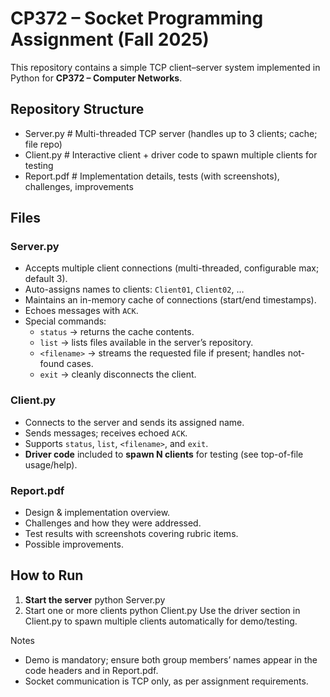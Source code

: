 # CP372 – Socket Programming Assignment (Fall 2025)

This repository contains a simple TCP client–server system implemented in Python for **CP372 – Computer Networks**.

## Repository Structure
- Server.py      # Multi-threaded TCP server (handles up to 3 clients; cache; file repo)
- Client.py      # Interactive client + driver code to spawn multiple clients for testing
- Report.pdf     # Implementation details, tests (with screenshots), challenges, improvements

## Files

### Server.py
- Accepts multiple client connections (multi-threaded, configurable max; default 3).
- Auto-assigns names to clients: `Client01`, `Client02`, …
- Maintains an in-memory cache of connections (start/end timestamps).
- Echoes messages with `ACK`.
- Special commands:
  - `status` → returns the cache contents.
  - `list` → lists files available in the server’s repository.
  - `<filename>` → streams the requested file if present; handles not-found cases.
  - `exit` → cleanly disconnects the client.

### Client.py
- Connects to the server and sends its assigned name.
- Sends messages; receives echoed `ACK`.
- Supports `status`, `list`, `<filename>`, and `exit`.
- **Driver code** included to **spawn N clients** for testing (see top-of-file usage/help).

### Report.pdf
- Design & implementation overview.
- Challenges and how they were addressed.
- Test results with screenshots covering rubric items.
- Possible improvements.

## How to Run

1. **Start the server**
   python Server.py
2.	Start one or more clients
   python Client.py
  	Use the driver section in Client.py to spawn multiple clients automatically for demo/testing.

Notes
- Demo is mandatory; ensure both group members’ names appear in the code headers and in Report.pdf.
- Socket communication is TCP only, as per assignment requirements.
  
